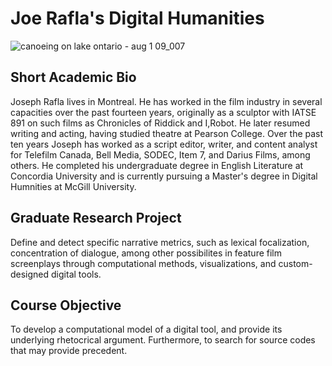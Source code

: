 # Joe Rafla's Digital Humanities                                        
![canoeing on lake ontario - aug 1 09_007](https://user-images.githubusercontent.com/31863148/30300229-88c2bda0-9721-11e7-8c6b-fc39c535eac7.jpg)
## Short Academic Bio
Joseph Rafla lives in Montreal. He has worked in the film industry in several capacities over the past fourteen years, originally as a sculptor with IATSE 891 on such films as Chronicles of Riddick and I,Robot. He later resumed writing and acting, having studied theatre at Pearson College. Over the past ten years Joseph has worked as a script editor, writer, and content analyst for Telefilm Canada, Bell Media, SODEC, Item 7, and Darius Films, among others. He completed his undergraduate degree in English Literature at Concordia University and is currently pursuing a Master's degree in Digital Humnities at McGill University.

## Graduate Research Project
Define and detect specific narrative metrics, such as lexical focalization, concentration of dialogue, among other possibilites in feature film screenplays through computational methods, visualizations, and custom-designed digital tools.

## Course Objective
To develop a computational model of a digital tool, and provide its underlying rhetocrical argument. Furthermore, to search for source codes that may provide precedent.

